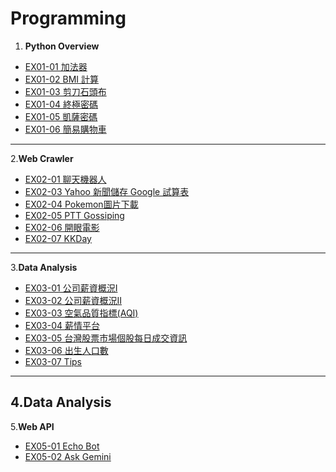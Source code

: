 # Programming

1. **Python Overview**
  - [EX01-01 加法器](EX01_01.ipynb)
  - [EX01-02 BMI 計算](EX01_02_.ipynb)
  - [EX01-03 剪刀石頭布](EX01_03.ipynb)
  - [EX01-04 終極密碼](EX01_04.ipynb)
  - [EX01-05 凱薩密碼](EX01_05.ipynb)
  - [EX01-06 簡易購物車](EX01_06.ipynb)
---
2.**Web Crawler**
  - [EX02-01 聊天機器人](EX02_01.ipynb)
  - [EX02-03 Yahoo 新聞儲存 Google 試算表](EX02_03.ipynb)
  - [EX02-04 Pokemon圖片下載](EX02_04.ipynb)
  - [EX02-05 PTT Gossiping](EX02_05.ipynb)
  - [EX02-06 開眼電影](EX02_06.ipynb)
  - [EX02-07 KKDay](EX02_07.ipynb)
---
3.**Data Analysis**
  - [EX03-01 公司薪資概況Ⅰ](EX03_01.ipynb)
  - [EX03-02 公司薪資概況ⅠⅠ](EX03_02.ipynb)
  - [EX03-03 空氣品質指標(AQI)](EX03_03.ipynb)
  - [EX03-04 薪情平台](EX03_04.ipynb)
  - [EX03-05 台灣股票市場個股每日成交資訊](EX03_05.ipynb)
  - [EX03-06 出生人口數](EX03_06.ipynb)
  - [EX03-07 Tips](EX03_07.ipynb)
---
4.**Data Analysis**
---
5.**Web API**
  - [EX05-01 Echo Bot](EX05_01.ipynb)
  - [EX05-02 Ask Gemini](EX05_02.ipynb)
